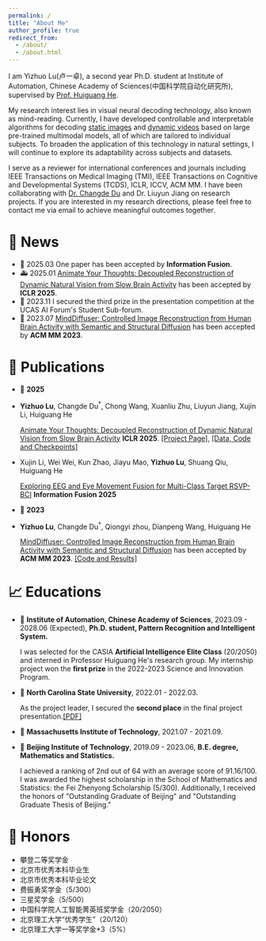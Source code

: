 ```yaml
---
permalink: /
title: "About Me"
author_profile: true
redirect_from: 
  - /about/
  - /about.html
---
```

I am Yizhuo Lu(卢一卓), a second year Ph.D. student at Institute of Automation, Chinese Academy of Sciences(中国科学院自动化研究所), supervised by [Prof. Huiguang He](https://people.ucas.ac.cn/~hehuiguang). 

My research interest lies in visual neural decoding technology, also known as mind-reading. Currently, I have developed controllable and interpretable algorithms for decoding [static images](https://dl.acm.org/doi/10.1145/3581783.3613832) and [dynamic videos](https://arxiv.org/abs/2405.03280) based on large pre-trained multimodal models, all of which are tailored to individual subjects. To broaden the application of this technology in natural settings, I will continue to explore its adaptability across subjects and datasets.

I serve as a reviewer for international conferences and journals including IEEE Transactions on Medical Imaging (TMI), IEEE Transactions on Cognitive and Developmental Systems (TCDS), ICLR, ICCV, ACM MM.
I have been collaborating with [Dr. Changde Du](https://changdedu.github.io/) and Dr. Liuyun Jiang on research projects. If you are interested in my research directions, please feel free to contact me via email to achieve meaningful outcomes together.


🚀 News
======
* 🎉 2025.03 One paper has been accepted by **Information Fusion**.
* 🚑 2025.01 [Animate Your Thoughts: Decoupled Reconstruction of Dynamic Natural Vision from Slow Brain Activity](https://arxiv.org/pdf/2405.03280) has been accepted by **ICLR 2025**.  
* 🎉 2023.11 I secured the third prize in the presentation competition at the UCAS AI Forum's Student Sub-forum.
* 🎉 2023.07 [MindDiffuser: Controlled Image Reconstruction from Human Brain Activity with Semantic and Structural Diffusion](https://dl.acm.org/doi/10.1145/3581783.3613832) has been accepted by **ACM MM 2023**. 



📝 Publications
======
* 🐳 **2025**
  
* **Yizhuo Lu**, Changde Du<sup>*</sup>, Chong Wang, Xuanliu Zhu, Liuyun Jiang, Xujin Li, Huiguang He

    [Animate Your Thoughts: Decoupled Reconstruction of Dynamic Natural Vision from Slow Brain Activity](https://arxiv.org/pdf/2405.03280) **ICLR 2025**. [[Project Page]](https://mind-animator-design.github.io/), [[Data, Code and Checkpoints]](https://github.com/ReedOnePeck/Mind-Animator)
  
* Xujin Li, Wei Wei, Kun Zhao, Jiayu Mao, **Yizhuo Lu**, Shuang Qiu, Huiguang He
  
    [Exploring EEG and Eye Movement Fusion for Multi-Class Target RSVP-BCI](https://arxiv.org/pdf/2501.03596) **Information Fusion 2025** 

* 🐳 **2023**
  
* **Yizhuo Lu**, Changde Du<sup>*</sup>, Qiongyi zhou, Dianpeng Wang, Huiguang He

    [MindDiffuser: Controlled Image Reconstruction from Human Brain Activity with Semantic and Structural Diffusion](https://dl.acm.org/doi/10.1145/3581783.3613832) has been accepted by **ACM MM 2023**. [[Code and Results]](https://github.com/ReedOnePeck/MindDiffuser)

📈 Educations
======
* 🐳 **Institute of Automation, Chinese Academy of Sciences**, 2023.09 - 2028.06 (Expected), **Ph.D. student, Pattern Recognition and Intelligent System.**

    I was selected for the CASIA **Artificial Intelligence Elite Class** (20/2050) and interned in Professor Huiguang He's research group. My internship project won the **first prize** in the 2022-2023 Science and Innovation Program.

* 🐳 **North Carolina State University**, 2022.01 - 2022.03.

    As the project leader, I secured the **second place** in the final project presentation.[[PDF]](https://github.com/ReedOnePeck/Luyizhuo.github.io/blob/master/images/second-place.pdf)

* 🐳 **Massachusetts Institute of Technology**, 2021.07 - 2021.09.

* 🐳 **Beijing Institute of Technology**, 2019.09 - 2023.06, **B.E. degree, Mathematics and Statistics.**

    I achieved a ranking of 2nd out of 64 with an average score of 91.16/100. I was awarded the highest scholarship in the School of Mathematics and Statistics: the Fei Zhenyong Scholarship (5/300). Additionally, I received the honors of "Outstanding Graduate of Beijing" and "Outstanding Graduate Thesis of Beijing."


📸 Honors
======
* 攀登二等奖学金 
* 北京市优秀本科毕业生
* 北京市优秀本科毕业论文
* 费振勇奖学金（5/300）
* 三星奖学金（5/500）
* 中国科学院人工智能菁英班奖学金（20/2050）
* 北京理工大学“优秀学生”（20/120）
* 北京理工大学一等奖学金*3（5%）



